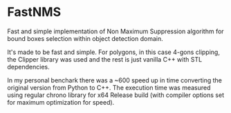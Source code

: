 # FastNMS
Fast and simple implementation of Non Maximum Suppression algorithm for bound boxes selection within object detection domain.

It's made to be fast and simple. For polygons, in this case 4-gons clipping, the Clipper library was used and the rest is just vanilla C++ with STL dependencies.

In my personal benchark there was a ~600 speed up in time converting the original version from Python to C++. The execution time was measured using regular chrono library for x64 Release build (with compiler options set for maximum optimization for speed).
